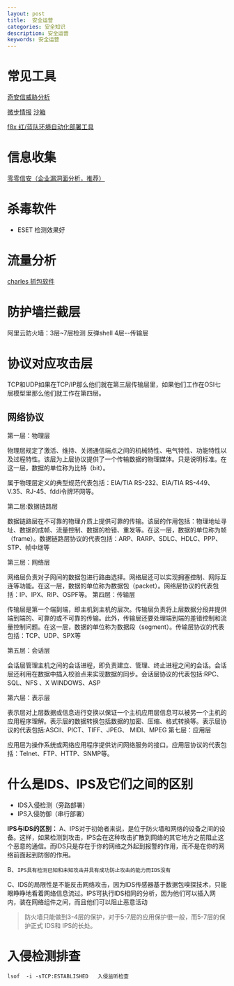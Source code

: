 ```yaml
---
layout: post
title:  安全运营
categories: 安全知识
description: 安全运营
keywords: 安全运营
---
```


# 常见工具

[奇安信威胁分析
](https://ti.qianxin.com/)

[微步情报](https://x.threatbook.cn/)
[沙箱](https://s.threatbook.cn/report/url/11b18b03b6719b85aeea2acaef073033)


[f8x 红/蓝队环境自动化部署工具
](https://github.com/FunnyWolf/f8x.git)

# 信息收集
[零零信安（企业漏洞面分析，推荐）
](https://0.zone/)

# 杀毒软件

- ESET 检测效果好

# 流量分析
[charles 抓包软件
](https://www.charlesproxy.com/download/)

# 防护墙拦截层

阿里云防火墙：3层~7层检测
反弹shell 4层--传输层

# 协议对应攻击层
TCP和UDP如果在TCP/IP那么他们就在第三层传输层里，如果他们工作在OSI七层模型里那么他们就工作在第四层。


## 网络协议

第一层：物理层

物理层规定了激活、维持、关闭通信端点之间的机械特性、电气特性、功能特性以及过程特性。该层为上层协议提供了一个传输数据的物理媒体。只是说明标准。在这一层，数据的单位称为比特（bit）。

属于物理层定义的典型规范代表包括：EIA/TIA RS-232、EIA/TIA RS-449、V.35、RJ-45、fddi令牌环网等。

第二层:数据链路层

数据链路层在不可靠的物理介质上提供可靠的传输。该层的作用包括：物理地址寻址、数据的成帧、流量控制、数据的检错、重发等。在这一层，数据的单位称为帧（frame）。数据链路层协议的代表包括：ARP、RARP、SDLC、HDLC、PPP、STP、帧中继等

第三层：网络层

网络层负责对子网间的数据包进行路由选择。网络层还可以实现拥塞控制、网际互连等功能。在这一层，数据的单位称为数据包（packet）。网络层协议的代表包括：IP、IPX、RIP、OSPF等。
第四层：传输层

传输层是第一个端到端，即主机到主机的层次。传输层负责将上层数据分段并提供端到端的、可靠的或不可靠的传输。此外，传输层还要处理端到端的差错控制和流量控制问题。在这一层，数据的单位称为数据段（segment）。传输层协议的代表包括：TCP、UDP、SPX等

第五层：会话层

会话层管理主机之间的会话进程，即负责建立、管理、终止进程之间的会话。会话层还利用在数据中插入校验点来实现数据的同步。会话层协议的代表包括:RPC、SQL、NFS 、X WINDOWS、ASP

第六层：表示层

表示层对上层数据或信息进行变换以保证一个主机应用层信息可以被另一个主机的应用程序理解。表示层的数据转换包括数据的加密、压缩、格式转换等。表示层协议的代表包括:ASCII、PICT、TIFF、JPEG、 MIDI、MPEG
第七层：应用层

应用层为操作系统或网络应用程序提供访问网络服务的接口。应用层协议的代表包括：Telnet、FTP、HTTP、SNMP等。


# 什么是IDS、IPS及它们之间的区别

- IDS入侵检测（旁路部署）
- IPS入侵防御（串行部署）

**IPS与IDS的区别：**
A、IPS对于初始者来说，是位于防火墙和网络的设备之间的设备。这样，如果检测到攻击，IPS会在这种攻击扩散到网络的其它地方之前阻止这个恶意的通信。而IDS只是存在于你的网络之外起到报警的作用，而不是在你的网络前面起到防御的作用。

B、`IPS具有检测已知和未知攻击并具有成功防止攻击的能力而IDS没有`

C、IDS的局限性是不能反击网络攻击，因为IDS传感器基于数据包嗅探技术，只能眼睁睁地看着网络信息流过。IPS可执行IDS相同的分析，因为他们可以插入网内，装在网络组件之间，而且他们可以阻止恶意活动

> 防火墙只能做到3-4层的保护，对于5-7层的应用保护很一般，而5-7层的保护正式 IDS和 IPS的长处。

# 入侵检测排查

```lsof  -i -sTCP:ESTABLISHED   入侵监听检查```